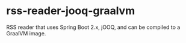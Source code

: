 # rss-reader-jooq-graalvm
RSS reader that uses Spring Boot 2.x, jOOQ, and can be compiled to a GraalVM image.
